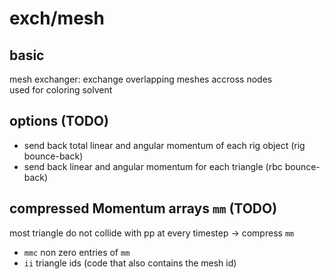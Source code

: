 # exch/mesh

## basic
mesh exchanger: exchange overlapping meshes accross nodes  
used for coloring solvent  

## options (TODO)
* send back total linear and angular momentum of each rig object (rig bounce-back)
* send back linear and angular momentum for each triangle (rbc bounce-back)

## compressed Momentum arrays `mm` (TODO)

most triangle do not collide with pp at every timestep -> compress `mm`

* `mmc` non zero entries of `mm`
* `ii` triangle ids (code that also contains the mesh id)

